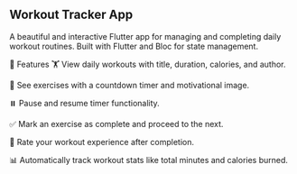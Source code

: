 ## Workout Tracker App

A beautiful and interactive Flutter app for managing and completing daily workout routines. Built with Flutter and Bloc for state management.

📱 Features
🏋️ View daily workouts with title, duration, calories, and author.

🔁 See exercises with a countdown timer and motivational image.

⏸️ Pause and resume timer functionality.

✅ Mark an exercise as complete and proceed to the next.

🌟 Rate your workout experience after completion.

📊 Automatically track workout stats like total minutes and calories burned.
